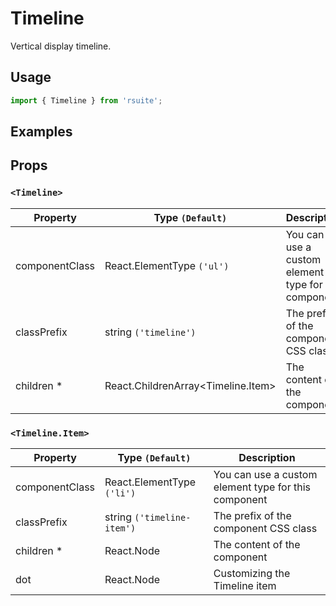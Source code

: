 # Timeline

Vertical display timeline.


## Usage

```js
import { Timeline } from 'rsuite';
```

## Examples

<!--{demo}-->

## Props

### `<Timeline>`


| Property       | Type `(Default)`                         | Description                                          |
| -------------- | ---------------------------------------- | ---------------------------------------------------- |
| componentClass | React.ElementType `('ul')`               | You can use a custom element type for this component |
| classPrefix    | string `('timeline')`                    | The prefix of the component CSS class                |
| children \*    | React.ChildrenArray&lt;Timeline.Item&gt; | The content of the component                         |

### `<Timeline.Item>`


| Property       | Type `(Default)`           | Description                                          |
| -------------- | -------------------------- | ---------------------------------------------------- |
| componentClass | React.ElementType `('li')` | You can use a custom element type for this component |
| classPrefix    | string `('timeline-item')` | The prefix of the component CSS class                |
| children \*    | React.Node                 | The content of the component                         |
| dot            | React.Node                 | Customizing the Timeline item                        |
